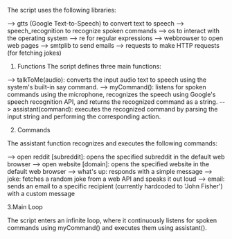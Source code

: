The script uses the following libraries:

--> gtts (Google Text-to-Speech) to convert text to speech
--> speech_recognition to recognize spoken commands
--> os to interact with the operating system
--> re for regular expressions
--> webbrowser to open web pages
--> smtplib to send emails
--> requests to make HTTP requests (for fetching jokes)


1. Functions
The script defines three main functions:

--> talkToMe(audio): converts the input audio text to speech using the system's built-in say command.
--> myCommand(): listens for spoken commands using the microphone, recognizes the speech using Google's speech recognition API, and returns the recognized command 
as a string.
--> assistant(command): executes the recognized command by parsing the input string and performing the corresponding action.

2. Commands

The assistant function recognizes and executes the following commands:

--> open reddit [subreddit]: opens the specified subreddit in the default web browser
--> open website [domain]: opens the specified website in the default web browser
--> what's up: responds with a simple message
--> joke: fetches a random joke from a web API and speaks it out loud
--> email: sends an email to a specific recipient (currently hardcoded to 'John Fisher') with a custom message


3.Main Loop

The script enters an infinite loop, where it continuously listens for spoken commands using myCommand() and executes them using assistant().
